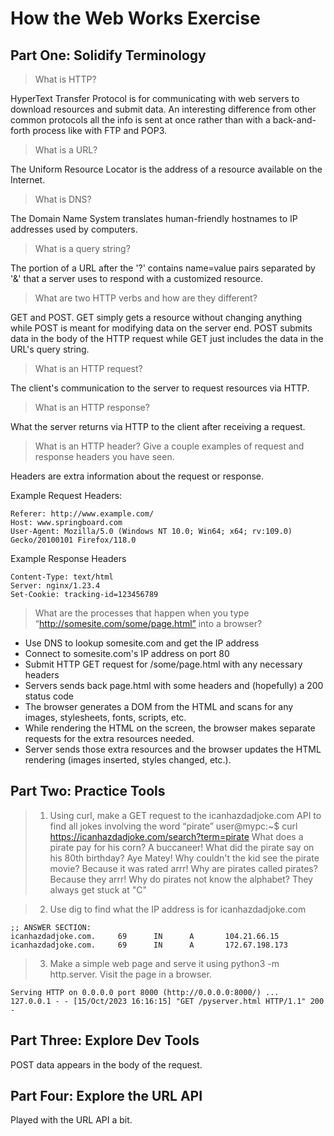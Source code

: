 How the Web Works Exercise
==========================

Part One: Solidify Terminology
------------------------------

> What is HTTP?

HyperText Transfer Protocol is for communicating with web servers to download resources
and submit data.  An interesting difference from other common protocols all the info is
sent at once rather than with a back-and-forth process like with FTP and POP3.

> What is a URL?

The Uniform Resource Locator is the address of a resource available on the Internet.

> What is DNS?

The Domain Name System translates human-friendly hostnames to IP addresses used by computers.

> What is a query string?

The portion of a URL after the '?' contains name=value pairs separated by '&' that a
server uses to respond with a customized resource.

> What are two HTTP verbs and how are they different?

GET and POST.  GET simply gets a resource without changing anything while POST is meant
for modifying data on the server end.  POST submits data in the body of the HTTP request
while GET just includes the data in the URL's query string.

> What is an HTTP request?

The client's communication to the server to request resources via HTTP.

> What is an HTTP response?

What the server returns via HTTP to the client after receiving a request.

> What is an HTTP header? Give a couple examples of request and response headers you have seen.

Headers are extra information about the request or response.

Example Request Headers:

    Referer: http://www.example.com/
    Host: www.springboard.com
    User-Agent: Mozilla/5.0 (Windows NT 10.0; Win64; x64; rv:109.0) Gecko/20100101 Firefox/118.0

Example Response Headers

    Content-Type: text/html
    Server: nginx/1.23.4
    Set-Cookie: tracking-id=123456789

> What are the processes that happen when you type “http://somesite.com/some/page.html” into a browser?

- Use DNS to lookup somesite.com and get the IP address
- Connect to somesite.com's IP address on port 80
- Submit HTTP GET request for /some/page.html with any necessary headers
- Servers sends back page.html with some headers and (hopefully) a 200 status code
- The browser generates a DOM from the HTML and scans for any images, stylesheets, fonts, scripts, etc.
- While rendering the HTML on the screen, the browser makes separate requests for the extra resources needed.
- Server sends those extra resources and the browser updates the HTML rendering (images inserted, styles changed, etc.).

Part Two: Practice Tools
------------------------
> 1. Using curl, make a GET request to the icanhazdadjoke.com API to find all jokes involving the word “pirate”
    user@mypc:~$ curl https://icanhazdadjoke.com/search?term=pirate
    What does a pirate pay for his corn? A buccaneer!
    What did the pirate say on his 80th birthday? Aye Matey!
    Why couldn't the kid see the pirate movie? Because it was rated arrr!
    Why are pirates called pirates? Because they arrr!
    Why do pirates not know the alphabet? They always get stuck at "C"

> 2. Use dig to find what the IP address is for icanhazdadjoke.com

    ;; ANSWER SECTION:
    icanhazdadjoke.com.     69      IN      A       104.21.66.15
    icanhazdadjoke.com.     69      IN      A       172.67.198.173

> 3. Make a simple web page and serve it using python3 -m http.server. Visit the page in a browser.

    Serving HTTP on 0.0.0.0 port 8000 (http://0.0.0.0:8000/) ...
    127.0.0.1 - - [15/Oct/2023 16:16:15] "GET /pyserver.html HTTP/1.1" 200 -

Part Three: Explore Dev Tools
-----------------------------

POST data appears in the body of the request.

Part Four: Explore the URL API
------------------------------

Played with the URL API a bit.